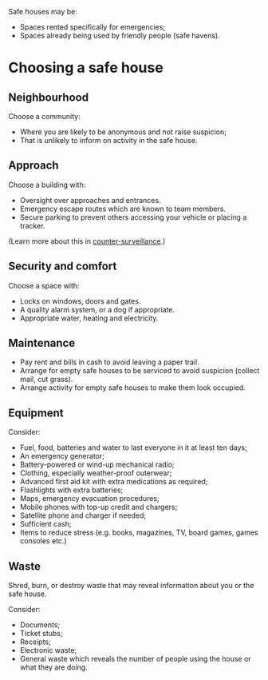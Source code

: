 [Title]: # (Safe Houses)
[Order]: # (4)

Safe houses may be:

*	Spaces rented specifically for emergencies;
*	Spaces already being used by friendly people (safe havens).

# Choosing a safe house

## Neighbourhood

Choose a community:

*	Where you are likely to be anonymous and not raise suspicion;
*	That is unlikely to inform on activity in the safe house.

## Approach

Choose a building with: 

*	Oversight over approaches and entrances. 
*	Emergency escape routes which are known to team members. 
*	Secure parking to prevent others accessing your vehicle or placing a tracker. 

(Learn more about this in [counter-surveillance](umbrella://lesson/counter-surveillance/2).)

## Security and comfort

Choose a space with: 

*	Locks on windows, doors and gates.
*	A quality alarm system, or a dog if appropriate. 
*	Appropriate water, heating and electricity.

## Maintenance

*	Pay rent and bills in cash to avoid leaving a paper trail.  
*	Arrange for empty safe houses to be serviced to avoid suspicion (collect mail, cut grass). 
*	Arrange activity for empty safe houses to make them look occupied. 

## Equipment

Consider:

*   Fuel, food, batteries and water to last everyone in it at least ten days;
*   An emergency generator;
*   Battery-powered or wind-up mechanical radio;
*   Clothing, especially weather-proof outerwear;
*   Advanced first aid kit with extra medications as required;
*   Flashlights with extra batteries;
*   Maps, emergency evacuation procedures;
*   Mobile phones with top-up credit and chargers; 
*   Satellite phone and charger if needed; 
*   Sufficient cash;
*   Items to reduce stress (e.g. books, magazines, TV, board games, games consoles etc.)

## Waste

Shred, burn, or destroy waste that may reveal information about you or the safe house.

Consider:

*	Documents;
*	Ticket stubs; 
*	Receipts;
*	Electronic waste;
*	General waste which reveals the number of people using the house or what they are doing.